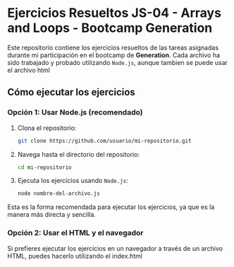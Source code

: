 # Ejercicios Resueltos JS-04 - Arrays and Loops - Bootcamp Generation

Este repositorio contiene los ejercicios resueltos de las tareas asignadas durante mi participación en el bootcamp de **Generation**. Cada archivo ha sido trabajado y probado utilizando `Node.js`, aunque tambien se puede usar el archivo html

## Cómo ejecutar los ejercicios

### Opción 1: Usar Node.js (recomendado)

1. Clona el repositorio:
   ```bash
   git clone https://github.com/usuario/mi-repositorio.git
   ```

2. Navega hasta el directorio del repositorio:
   ```bash
   cd mi-repositorio
   ```

3. Ejecuta los ejercicios usando `Node.js`:
   ```bash
   node nombre-del-archivo.js
   ```

Esta es la forma recomendada para ejecutar los ejercicios, ya que es la manera más directa y sencilla.

### Opción 2: Usar el HTML y el navegador

Si prefieres ejecutar los ejercicios en un navegador a través de un archivo HTML, puedes hacerlo utilizando el index.html